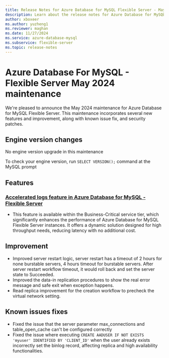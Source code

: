 ```yaml
---
title: Release Notes for Azure Database for MySQL Flexible Server - May 2024
description: Learn about the release notes for Azure Database for MySQL Flexible Server May 2024.
author: xboxeer
ms.author: yuzheng1
ms.reviewer: maghan
ms.date: 11/27/2024
ms.service: azure-database-mysql
ms.subservice: flexible-server
ms.topic: release-notes
---
```


# Azure Database For MySQL - Flexible Server May 2024 maintenance

We're pleased to announce the May 2024 maintenance for Azure Database for MySQL Flexible Server. This maintenance incorporates several new features and improvement, along with known issue fix, and security patches.

## Engine version changes

No engine version upgrade in this maintenance

To check your engine version, run `SELECT VERSION();` command at the MySQL prompt

## Features

### [Accelerated logs feature in Azure Database for MySQL - Flexible Server](../concepts-accelerated-logs.md)

- This feature is available within the Business-Critical service tier, which significantly enhances the performance of Azure Database for MySQL Flexible Server instances. It offers a dynamic solution designed for high throughput needs, reducing latency with no additional cost.

## Improvement

- Improved server restart logic, server restart has a timeout of 2 hours for none burstable servers, 4 hours timeout for burstable servers. After server restart workflow timeout, it would roll back and set the server state to Succeeded.
- Improved the data-in replication procedures to show the real error message and safe exit when exception happens.
- Read replica improvement for the creation workflow to precheck the virtual network setting.

## Known issues fixes

- Fixed the issue that the server parameter max_connections and table_open_cache can't be configured correctly
- Fixed the issue where executing `CREATE AADUSER IF NOT EXISTS 'myuser' IDENTIFIED BY 'CLIENT_ID'` when the user already exists incorrectly set the binlog record, affecting replica and high availability functionalities.
